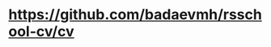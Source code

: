 <h1><a href="https://github.com/badaevmh/rsschool-cv/cv">https://github.com/badaevmh/rsschool-cv/cv</a></h1>

